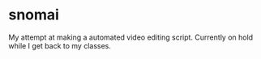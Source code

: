 # snomai
My attempt at making a automated video editing script.
Currently on hold while I get back to my classes.
